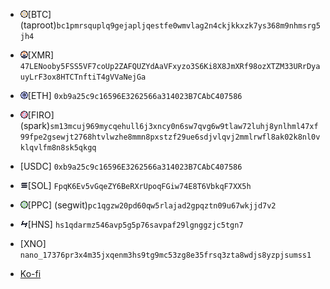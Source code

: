- <img src="../88x31/bitcoin_catppuccin_macchiato.png"/>[BTC] (taproot)`bc1pmrsquplq9gejapljqestfe0wmvlag2n4ckjkkxzk7ys368m9nhmsrg5jh4`
- <img src="../88x31/monero_catppuccin_macchiato.png"/>[XMR] `47LENooby5FSS5VF7coUp2ZAFQUZYdAaVFxyzo3S6Ki8X8JmXRf98ozXTZM33URrDyauyLrF3ox8HTCTnftiT4gVVaNejGa`
- <img src="../88x31/ethereum_catppuccin_macchiato.png"/>[ETH] `0xb9a25c9c16596E3262566a314023B7CAbC407586`
- <img src="../88x31/firo_catppuccin_macchiato.png"/>[FIRO] (spark)`sm13mcuj969mycqehull6j3xncy0n6sw7qvg6w9tlaw72luhj8ynlhml47xf99fpe2gsewjt2768htvlwzhe8mmn8pxstzf29ue6sdjvlqvj2mmlrwfl8ak02k8nl0vklqvlfm8n8sk5qkgq`
- [USDC] `0xb9a25c9c16596E3262566a314023B7CAbC407586`
- <img src="../88x31/solana_catppuccin_macchiato.png"/>[SOL] `FpqK6Ev5vGqeZY6BeRXrUpoqFGiw74E8T6VbkqF7XX5h`
- <img src="../88x31/peercoin_catppuccin_macchiato.png"/>[PPC] (segwit)`pc1qgzw20pd60qw5rlajad2gpqztn09u67wkjjd7v2`
- <img src="../88x31/handshake_catppuccin_macchiato.png"/>[HNS] `hs1qdarmz546avp5g5p76savpaf29lgnggzjc5tgn7`
- [XNO] `nano_17376pr3x4m35jxqenm3hs9tg9mc53zg8e35frsq3zta8wdjs8yzpjsumss1`

- [Ko-fi](https://ko-fi.com/lenooby09)
